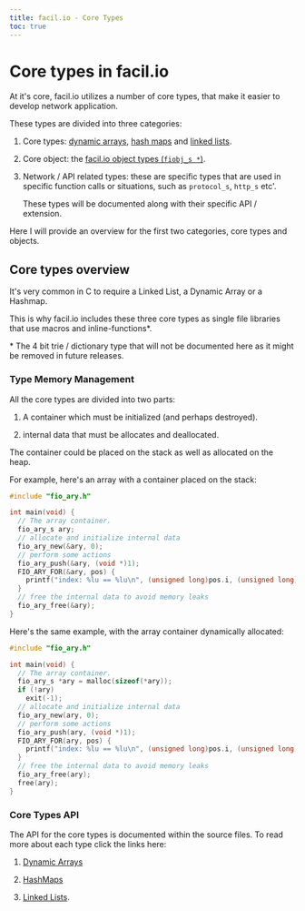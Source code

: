 ```yaml
---
title: facil.io - Core Types
toc: true
---
```

# Core types in facil.io 

At it's core, facil.io utilizes a number of core types, that make it easier to develop network application.

These types are divided into three categories:

1. Core types: [dynamic arrays](api/fio_ary.md), [hash maps](api/fio_hashmap.md) and [linked lists](api/fio_list.md).

1. Core object: the [facil.io object types (`fiobj_s *`)](api/fiobj.md).

1. Network / API related types: these are specific types that are used in specific function calls or situations, such as `protocol_s`, `http_s` etc'.

    These types will be documented along with their specific API / extension. 

Here I will provide an overview for the first two categories, core types and objects.

## Core types overview

It's very common in C to require a Linked List, a Dynamic Array or a Hashmap.

This is why facil.io includes these three core types as single file libraries that use macros and inline-functions\*.

\* The 4 bit trie / dictionary type that will not be documented here as it might be removed in future releases.

### Type Memory Management

All the core types are divided into two parts:

1. A container which must be initialized (and perhaps destroyed).

1. internal data that must be allocates and deallocated.

The container could be placed on the stack as well as allocated on the heap.

For example, here's an array with a container placed on the stack:

```c
#include "fio_ary.h"

int main(void) {
  // The array container.
  fio_ary_s ary;
  // allocate and initialize internal data
  fio_ary_new(&ary, 0);
  // perform some actions
  fio_ary_push(&ary, (void *)1);
  FIO_ARY_FOR(&ary, pos) {
    printf("index: %lu == %lu\n", (unsigned long)pos.i, (unsigned long)pos.obj);
  }
  // free the internal data to avoid memory leaks
  fio_ary_free(&ary);
}
```

Here's the same example, with the array container dynamically allocated:

```c
#include "fio_ary.h"

int main(void) {
  // The array container.
  fio_ary_s *ary = malloc(sizeof(*ary));
  if (!ary)
    exit(-1);
  // allocate and initialize internal data
  fio_ary_new(ary, 0);
  // perform some actions
  fio_ary_push(ary, (void *)1);
  FIO_ARY_FOR(ary, pos) {
    printf("index: %lu == %lu\n", (unsigned long)pos.i, (unsigned long)pos.obj);
  }
  // free the internal data to avoid memory leaks
  fio_ary_free(ary);
  free(ary);
}
```
### Core Types API

The API for the core types is documented within the source files. To read more about each type click the links here:

1. [Dynamic Arrays](api/fio_ary.md)

1. [HashMaps](api/fio_hashmap.md)

1. [Linked Lists](api/fio_list.md).


